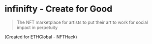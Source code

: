 # infinifty - Create for Good

> The NFT marketplace for artists to put their art to work for social impact in perpetuity

(Created for ETHGlobal - NFTHack)

